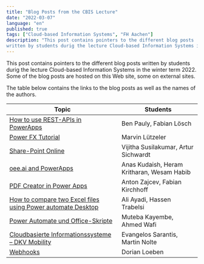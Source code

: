 ```yaml
---
title: "Blog Posts from the CBIS Lecture"
date: "2022-03-07"
language: "en"
published: true
tags: ["Cloud-based Information Systems", "FH Aachen"]
description: "This post contains pointers to the different blog posts 
written by students durig the lecture Cloud-based Information Systems in the winter term 2022."
---
```


This post contains pointers to the different blog posts
written by students durig the lecture Cloud-based Information Systems in the winter term 2022.
Some of the blog posts are hosted on this Web site, some on external sites.

The table below contains the links to the blog posts as well as the names of the authors.

| Topic                                                                                                                                                         | Students                                   |
| ------------------------------------------------------------------------------------------------------------------------------------------------------------- | ------------------------------------------ |
| [How to use REST-APIs in PowerApps](https://powerusers.microsoft.com/t5/Power-Platform-Integrations/Tutorial-How-to-use-a-REST-API-in-Power-Apps/m-p/2003174) | Ben Pauly, Fabian Lösch                    |
| [Power FX Tutorial](https://youtu.be/Vwg97jsvcwU)                                                                                                             | Marvin Lützeler                            |
| [Share-Point Online](/teaching/lectures/2022/winter_term/cbis/sharepoint_online)                                                                              | Vijitha Susilakumar, Artur Sichwardt       |
| [oee.ai and PowerApps](./cbis/oeeai_powerapps)                                                                                                                | Anas Kudaish, Heram Kritharan, Wesam Habib |
| [PDF Creator in Power Apps](./cbis/pdf_creator)                                                                                                               | Anton Zajcev, Fabian Kirchhoff             |
| [How to compare two Excel files using Power automate Desktop](./cbis/compare_excel)                                                                           | Ali Ayadi, Hassen Trabelsi                 |
| [Power Automate und Office-Skripte](./cbis/office_script)                                                                                                     | Muteba Kayembe, Ahmed Wafi                 |
| [Cloudbasierte Informationssysteme – DKV Mobility](https://techcommunity.microsoft.com/t5/excel/cloudbasierte-informationssysteme-dkv-mobility/m-p/3754017)   | Evangelos Sarantis, Martin Nolte           |
| [Webhooks](./cbis/webhooks)                                                                                                                                   | Dorian Loeben                              |

